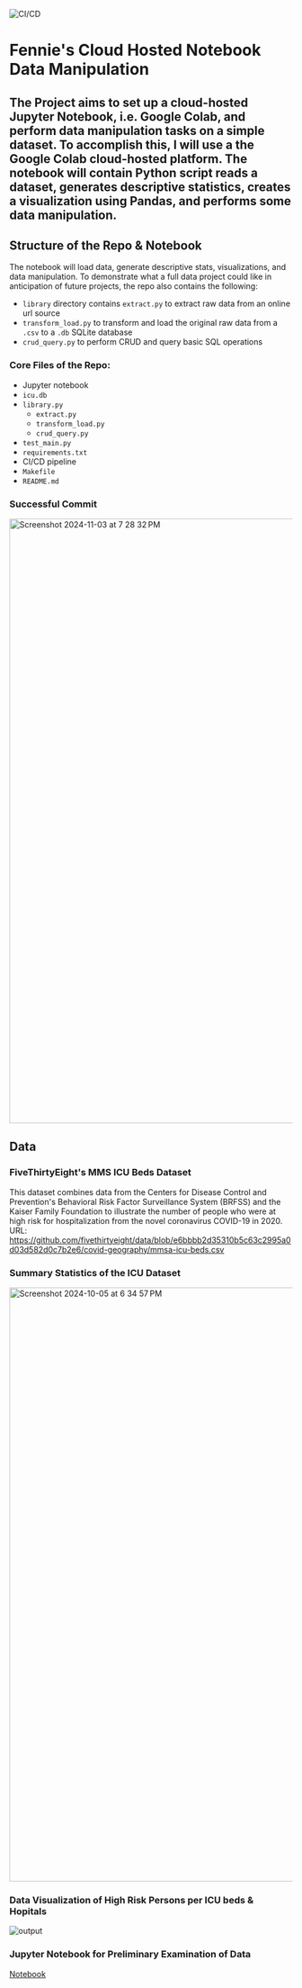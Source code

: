 ![CI/CD](https://github.com/zachary-fennie/Python-Scripting-for-SQL-Database/actions/workflows/CI_CD.yml/badge.svg)


# Fennie's Cloud Hosted Notebook Data Manipulation
## The Project aims to set up a cloud-hosted Jupyter Notebook, i.e. Google Colab, and perform data manipulation tasks on a simple dataset. To accomplish this, I will use a the Google Colab cloud-hosted platform. The notebook will contain Python script reads a dataset, generates descriptive statistics, creates a visualization using Pandas, and performs some data manipulation.


## Structure of the Repo & Notebook 
The notebook will load data, generate descriptive stats, visualizations, and data manipulation. To demonstrate what a full data project could like in anticipation of future projects, the repo also contains the following:
* `library` directory contains `extract.py` to extract raw data from an online url source
* `transform_load.py` to transform and load the original raw data from a `.csv` to a `.db` SQLite database
* `crud_query.py` to perform CRUD and query basic SQL operations


### Core Files of the Repo:
* Jupyter notebook
* `icu.db`
* `library.py`
    - `extract.py`
    - `transform_load.py`
    - `crud_query.py`
* `test_main.py`
* `requirements.txt`
* CI/CD pipeline
* `Makefile`
* `README.md`

### Successful Commit
<img width="1075" alt="Screenshot 2024-11-03 at 7 28 32 PM" src="https://github.com/user-attachments/assets/9e13b009-1060-4ac6-956f-b3b59dcdadc3">

## Data
### FiveThirtyEight's MMS ICU Beds Dataset
This dataset combines data from the Centers for Disease Control and Prevention's Behavioral Risk Factor Surveillance System (BRFSS) and the Kaiser Family Foundation to illustrate the number of people who were at high risk for hospitalization from the novel coronavirus COVID-19 in 2020.\
URL: https://github.com/fivethirtyeight/data/blob/e6bbbb2d35310b5c63c2995a0d03d582d0c7b2e6/covid-geography/mmsa-icu-beds.csv

### Summary Statistics of the ICU Dataset
<img width="1056" alt="Screenshot 2024-10-05 at 6 34 57 PM" src="https://github.com/user-attachments/assets/536234ae-e5ff-47dd-b371-b420a96807c0">

### Data Visualization of High Risk Persons per ICU beds & Hopitals
![output](https://github.com/user-attachments/assets/18565095-13cf-46be-b59b-174f677e9536)

### Jupyter Notebook for Preliminary Examination of Data
[Notebook](https://github.com/zachary-fennie/Cloud-Hosted-Notebook-Data-Manipulation/blob/main/main_notebook.ipynb)
